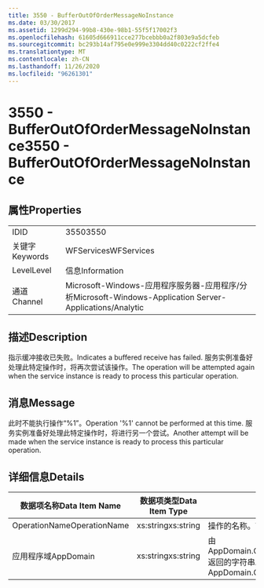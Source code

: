 ```yaml
---
title: 3550 - BufferOutOfOrderMessageNoInstance
ms.date: 03/30/2017
ms.assetid: 1299d294-99b8-430e-98b1-55f5f17002f3
ms.openlocfilehash: 61605d666911cce277bcebbb0a2f803e9a5dcfeb
ms.sourcegitcommit: bc293b14af795e0e999e3304dd40c0222cf2ffe4
ms.translationtype: MT
ms.contentlocale: zh-CN
ms.lasthandoff: 11/26/2020
ms.locfileid: "96261301"
---
```

# <a name="3550---bufferoutofordermessagenoinstance"></a><span data-ttu-id="7b9c9-102">3550 - BufferOutOfOrderMessageNoInstance</span><span class="sxs-lookup"><span data-stu-id="7b9c9-102">3550 - BufferOutOfOrderMessageNoInstance</span></span>

## <a name="properties"></a><span data-ttu-id="7b9c9-103">属性</span><span class="sxs-lookup"><span data-stu-id="7b9c9-103">Properties</span></span>  
  
|||  
|-|-|  
|<span data-ttu-id="7b9c9-104">ID</span><span class="sxs-lookup"><span data-stu-id="7b9c9-104">ID</span></span>|<span data-ttu-id="7b9c9-105">3550</span><span class="sxs-lookup"><span data-stu-id="7b9c9-105">3550</span></span>|  
|<span data-ttu-id="7b9c9-106">关键字</span><span class="sxs-lookup"><span data-stu-id="7b9c9-106">Keywords</span></span>|<span data-ttu-id="7b9c9-107">WFServices</span><span class="sxs-lookup"><span data-stu-id="7b9c9-107">WFServices</span></span>|  
|<span data-ttu-id="7b9c9-108">Level</span><span class="sxs-lookup"><span data-stu-id="7b9c9-108">Level</span></span>|<span data-ttu-id="7b9c9-109">信息</span><span class="sxs-lookup"><span data-stu-id="7b9c9-109">Information</span></span>|  
|<span data-ttu-id="7b9c9-110">通道</span><span class="sxs-lookup"><span data-stu-id="7b9c9-110">Channel</span></span>|<span data-ttu-id="7b9c9-111">Microsoft-Windows-应用程序服务器-应用程序/分析</span><span class="sxs-lookup"><span data-stu-id="7b9c9-111">Microsoft-Windows-Application Server-Applications/Analytic</span></span>|  
  
## <a name="description"></a><span data-ttu-id="7b9c9-112">描述</span><span class="sxs-lookup"><span data-stu-id="7b9c9-112">Description</span></span>  

 <span data-ttu-id="7b9c9-113">指示缓冲接收已失败。</span><span class="sxs-lookup"><span data-stu-id="7b9c9-113">Indicates a buffered receive has failed.</span></span> <span data-ttu-id="7b9c9-114">服务实例准备好处理此特定操作时，将再次尝试该操作。</span><span class="sxs-lookup"><span data-stu-id="7b9c9-114">The operation will be attempted again when the service instance is ready to process this particular operation.</span></span>  
  
## <a name="message"></a><span data-ttu-id="7b9c9-115">消息</span><span class="sxs-lookup"><span data-stu-id="7b9c9-115">Message</span></span>  

 <span data-ttu-id="7b9c9-116">此时不能执行操作“%1”。</span><span class="sxs-lookup"><span data-stu-id="7b9c9-116">Operation '%1' cannot be performed at this time.</span></span> <span data-ttu-id="7b9c9-117">服务实例准备好处理此特定操作时，将进行另一个尝试。</span><span class="sxs-lookup"><span data-stu-id="7b9c9-117">Another attempt will be made when the service instance is ready to process this particular operation.</span></span>  
  
## <a name="details"></a><span data-ttu-id="7b9c9-118">详细信息</span><span class="sxs-lookup"><span data-stu-id="7b9c9-118">Details</span></span>  
  
|<span data-ttu-id="7b9c9-119">数据项名称</span><span class="sxs-lookup"><span data-stu-id="7b9c9-119">Data Item Name</span></span>|<span data-ttu-id="7b9c9-120">数据项类型</span><span class="sxs-lookup"><span data-stu-id="7b9c9-120">Data Item Type</span></span>|<span data-ttu-id="7b9c9-121">描述</span><span class="sxs-lookup"><span data-stu-id="7b9c9-121">Description</span></span>|  
|--------------------|--------------------|-----------------|  
|<span data-ttu-id="7b9c9-122">OperationName</span><span class="sxs-lookup"><span data-stu-id="7b9c9-122">OperationName</span></span>|<span data-ttu-id="7b9c9-123">xs:string</span><span class="sxs-lookup"><span data-stu-id="7b9c9-123">xs:string</span></span>|<span data-ttu-id="7b9c9-124">操作的名称。</span><span class="sxs-lookup"><span data-stu-id="7b9c9-124">The name of the operation.</span></span>|  
|<span data-ttu-id="7b9c9-125">应用程序域</span><span class="sxs-lookup"><span data-stu-id="7b9c9-125">AppDomain</span></span>|<span data-ttu-id="7b9c9-126">xs:string</span><span class="sxs-lookup"><span data-stu-id="7b9c9-126">xs:string</span></span>|<span data-ttu-id="7b9c9-127">由 AppDomain.CurrentDomain.FriendlyName 返回的字符串。</span><span class="sxs-lookup"><span data-stu-id="7b9c9-127">The string returned by AppDomain.CurrentDomain.FriendlyName.</span></span>|
